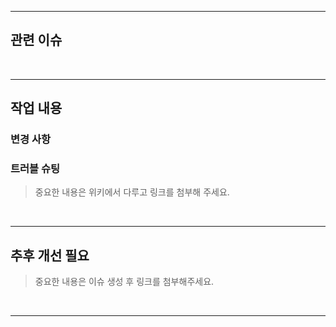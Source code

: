 <!-- 풀 리퀘스트 제목 형식은 "[type] 제목"으로 통일합니다. -->
<!-- 사용하지 않는 항목은 지워주세요.-->

---

## 관련 이슈
<!-- 기입 예 : #3 -->

<br>

---

## 작업 내용
<!--주요 변경 사항, 변경 이유, 발생한 트러블을 작성-->
<!--관련 스크린샷이 있다면 첨부할 것-->

### 변경 사항
<!-- [ ] 기입 예 : 로그인 체크 처리가 안 되는 버그를 수정 -->

### 트러블 슈팅
<!-- 문제 상황, 원인, 해결 방안을 작성 -->
<!-- 해결 방안이 여러가지 였다면 기술을 선택한 이유도 작성 -->

> 중요한 내용은 위키에서 다루고 링크를 첨부해 주세요.

<br>

---

## 추후 개선 필요
<!--발견된 위험이나 장애, 더 개선되었으면 좋겠는 부분, 기능적으로 추가되었으면 하는 것, etc.-->
<!-- [ ] 기입 예 : 리액트 적용을 위한 환경설정 필요, 로그인 보안 이슈 보완 예정 -->

> 중요한 내용은 이슈 생성 후 링크를 첨부해주세요.

<br>

---
